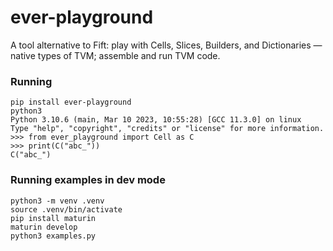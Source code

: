 # ever-playground

A tool alternative to Fift: play with Cells, Slices, Builders, and Dictionaries — native types of TVM; assemble and run TVM code.

### Running

```
pip install ever-playground
python3
Python 3.10.6 (main, Mar 10 2023, 10:55:28) [GCC 11.3.0] on linux
Type "help", "copyright", "credits" or "license" for more information.
>>> from ever_playground import Cell as C
>>> print(C("abc_"))
C("abc_")
```

### Running examples in dev mode

```
python3 -m venv .venv
source .venv/bin/activate
pip install maturin
maturin develop
python3 examples.py
```
